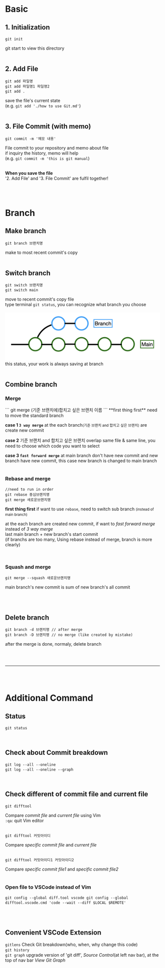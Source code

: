 <h1>Basic</h1>
<h2>1. Initialization</h2>   

```
git init
```
git start to view this directory
<br><br>

<h2>2. Add File</h2>

```
git add 파일명
git add 파일명1 파일명2
git add .
```
save the file's current state<br>
(e.g. `git add './how to use Git.md'`)
<br><br>

<h2>3. File Commit (with memo)</h2>

```
git commit -m '메모 내용'
```
File commit to your repository and memo about file<br>
if inquiry the history, memo will help<br>
(e.g. `git commit -m 'this is git manual`)<br><br>

**When you save the file**<br>
'2. Add File' and '3. File Commit' are fulfil together!

<br><br>
<h1>Branch</h1>
<h2>Make branch</h2>

```
git branch 브랜치명
```
make to most recent commit's copy
<br><br>

<h2>Switch branch</h2>

```
git switch 브랜치명
git switch main
```
move to recent commit's copy file<br>
type terminal `git status`, you can recognize what branch you choose
<br><br>
![BranchImg](imgOfBranch.png)
this status, your work is always saving at branch
<br><br>

<h2>Combine branch</h2>

<h3>Merge</h3>
```
git merge (기준 브랜치에)합치고 싶은 브랜치 이름
```
**first thing first** need to move the standard branch

**case 1 `3 way merge`** at the each branch<small>(기준 브랜치 and 합치고 싶은 브랜치)</small> are create new commit

**case 2** 기준 브랜치 and 합치고 싶은 브랜치 overlap same file & same line, you need to choose which code you want to select

**case 3 `fast forward merge`** at main branch don't have new commit and new branch have new commit, this case new branch is changed to main branch
<br><br>
<h3>Rebase and merge</h3>

```
//need to run in order
git rebase 중심브랜치명
git merge 새로운브랜치명
```
**first thing first** if want to use `rebase`, need to switch sub branch <small>(instead of main branch)</small>

at the each branch are created new commit, if want to *fast forward merge* instead of *3 way merge*<br>
last main branch + new branch's start commit<br>
(if branchs are too many, Using rebase instead of merge, branch is more clearly)

<br>
<h3>Squash and merge</h3>

```
git merge --squash 새로운브랜치명
```
main branch's new commit is sum of new branch's all commit

<br><br>
<h2>Delete branch</h2>

```
git branch -d 브랜치명 // after merge
git branch -D 브랜치명 // no merge (like created by mistake)
```
after the merge is done, normaly, delete branch

<br><br><hr/><br><br>




<h1>Additional Command</h1>
<h2>Status</h2>

```
git status
```
<br>
<h2>Check about Commit breakdown</h2>

```
git log --all --oneline
git log --all --oneline --graph
```
<br>
<h2>Check different of commit file and current file</h2>

```
git difftool
```
Compare *commit file* and *current file* using Vim<br>
`:qa`: quit Vim editor
<br><br>
```
git difftool 커밋아이디
```
Compare *specific commit file* and *current file*<br><br>
```
git difftool 커밋아이디1 커밋아이디2
```
Compare *specific commit file1* and *specific commit file2*<br><br>

<h3>Open file to VSCode instead of Vim</h3>

```
git config --global diff.tool vscode git config --global difftool.vscode.cmd 'code --wait --diff $LOCAL $REMOTE'
```
<br><br>



<h2>Convenient VSCode Extension</h2>

`gitlens` Check Git breakdown(who, when, why change this code)<br>
`git history`<br>
`git graph` upgrade version of 'git diff', *Source Control*(at left nav bar), at the top of nav bar *View Git Graph* <br>